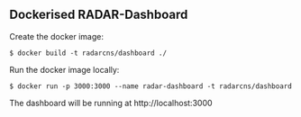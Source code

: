 ## Dockerised RADAR-Dashboard

Create the docker image:
```
$ docker build -t radarcns/dashboard ./
```

Run the docker image locally:
```
$ docker run -p 3000:3000 --name radar-dashboard -t radarcns/dashboard
```

The dashboard will be running at http://localhost:3000
